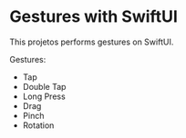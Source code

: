 # Gestures with SwiftUI

This projetos performs gestures on SwiftUI.

Gestures:
- Tap
- Double Tap
- Long Press
- Drag
- Pinch
- Rotation
